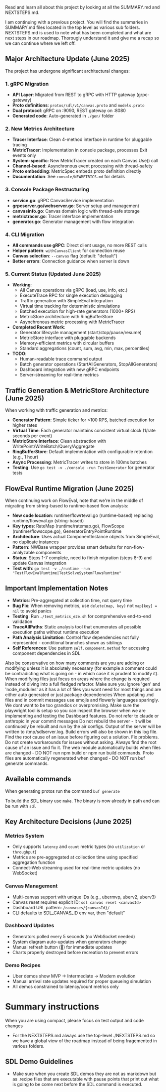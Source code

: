 Read and learn all about this project by looking at all the SUMMARY.md and NEXTSTEPS.md.  

I am continuing with a previous project.  You will find the summaries in SUMMARY.md files located in the top level as various sub folders.  NEXTSTEPS.md is used to note what has been completed and what are next steps in our roadmap.
Thorougly understand it and give me a recap so we can continue where we left off.

## Major Architecture Update (June 2025)
The project has undergone significant architectural changes:

### 1. gRPC Migration
- **API Layer**: Migrated from REST to gRPC with HTTP gateway (grpc-gateway)
- **Proto definitions**: `protos/sdl/v1/canvas.proto` and `models.proto`
- **Dual protocol**: gRPC on :9090, REST gateway on :8080
- **Generated code**: Auto-generated in `./gen/` folder

### 2. New Metrics Architecture
- **Tracer Interface**: Clean 4-method interface in runtime for pluggable tracing
- **MetricTracer**: Implementation in console package, processes Exit events only
- **System-specific**: New MetricTracer created on each Canvas.Use() call
- **Channel-based**: Asynchronous event processing with thread-safety
- **Proto embedding**: MetricSpec embeds proto definition directly
- **Documentation**: See `console/NEWMETRICS.md` for details

### 3. Console Package Restructuring
- **service.go**: gRPC CanvasService implementation
- **grpcserver.go/webserver.go**: Server setup and management
- **canvasinfo.go**: Canvas domain logic with thread-safe storage
- **metrictracer.go**: Tracer interface implementation
- **generator.go**: Generator management with flow integration

### 4. CLI Migration
- **All commands use gRPC**: Direct client usage, no more REST calls
- **Helper pattern**: `withCanvasClient` for connection reuse
- **Canvas selection**: `--canvas` flag (default: "default")
- **Better errors**: Connection guidance when server is down

### 5. Current Status (Updated June 2025)
- **Working**: 
  - All Canvas operations via gRPC (load, use, info, etc.)
  - ExecuteTrace RPC for single execution debugging
  - Traffic generation with SimpleEval integration
  - Virtual time tracking for deterministic simulations
  - Batched execution for high-rate generators (1000+ RPS)
  - MetricStore architecture with RingBufferStore
  - Asynchronous metric processing with MetricTracer
- **Completed Recent Work**:
  - Generator lifecycle management (start/stop/pause/resume)
  - MetricStore interface with pluggable backends
  - Memory-efficient metrics with circular buffers
  - Standard aggregations (count, sum, avg, min, max, percentiles)
- **TODO**: 
  - Human-readable trace command output
  - Batch generator operations (StartAllGenerators, StopAllGenerators)
  - Dashboard integration with new gRPC endpoints
  - Server-streaming for real-time metrics

## Traffic Generation & MetricStore Architecture (June 2025)
When working with traffic generation and metrics:
- **Generator Pattern**: Simple ticker for <100 RPS, batched execution for higher rates
- **Virtual Time**: Each generator maintains consistent virtual clock (1/rate seconds per event)
- **MetricStore Interface**: Clean abstraction with WritePoint/WriteBatch/Query/Aggregate
- **RingBufferStore**: Default implementation with configurable retention (e.g., 1 hour)
- **Async Processing**: MetricTracer writes to store in 100ms batches
- **Testing**: Use `go test -v ./console -run TestGenerator` for generator tests

## FlowEval Runtime Migration (June 2025)
When continuing work on FlowEval, note that we're in the middle of migrating from string-based to runtime-based flow analysis:
- **New code location**: runtime/flowrteval.go (runtime-based) replacing runtime/floweval.go (string-based)
- **Key types**: RateMap (runtime/ratemap.go), FlowScope (runtime/flowscope.go), GeneratorEntryPointRuntime
- **Architecture**: Uses actual ComponentInstance objects from SimpleEval, no duplicate instances
- **Pattern**: NWBase wrapper provides smart defaults for non-flow-analyzable components
- **Status**: Steps 1-7 complete, need to finish migration (steps 8-9) and update Canvas integration
- **Test with**: `go test -v ./runtime -run "TestFlowEvalRuntime|TestSolveSystemFlowsRuntime"`

## Important Implementation Notes
- **Metrics**: Pre-aggregated at collection time, not query time
- **Bug Fix**: When removing metrics, use `delete(map, key)` not `map[key] = nil` to avoid panics
- **Testing**: Run `./test_metrics_e2e.sh` for comprehensive end-to-end validation
- **TraceAllPaths**: Static analysis tool that enumerates all possible execution paths without runtime execution
- **Path Analysis Limitation**: Control flow dependencies not fully represented - conditional branches shown as siblings
- **Self References**: Use pattern `self.component.method` for accessing component dependencies in SDL   

Also be conservative on how many comments are you are adding or modifying unless it is absolutely necessary (for example a comment could be contradicting what is going on - in which case it is prudent to modify it).  
When modifying files just focus on areas where the change is required instead of diving into a full fledged refactor.
Make sure you ignore 'gen' and 'node_modules' as it has a lot of files you wont need for most things and are either auto generated or just package dependencies
When updating .md files and in commit messages use emojis and flowerly languages sparingly.  We dont want to be too grandios or overpromising.
Make sure the playwright tool is setup so you can inspect the browser when we are implementing and testing the Dashboard features.
Do not refer to claude or anthropic in your commit messages
Do not rebuild the server - it will be continuosly be rebuilt and run by the air configs.  Output of the server will be written to /tmp/sdlserver.log.  Build errors will also be shown in this log file.
Find the root cause of an issue before figuring out a solution.  Fix problems.
Do not create workarounds for issues without asking.  Always find the root cause of an issue and fix it.
The web module automatically builds when files are changed - DO NOT run npm build or npm run build commands.
Proto files are automatically regenerated when changed - DO NOT run buf generate commands.

## Available commands

When generating protos run the command `buf generate`

To build the SDL binary use `make`.  The binary is now already in path and can be run with `sdl`

## Key Architecture Decisions (June 2025)

### Metrics System
- Only supports `latency` and `count` metric types (no `utilization` or `throughput`)
- Metrics are pre-aggregated at collection time using specified aggregation function
- Connect-Web streaming used for real-time metric updates (no WebSocket)

### Canvas Management
- Multi-canvas support with unique IDs (e.g., ubermvp, uberv2, uberv3)
- Canvas reset requires explicit ID: `sdl canvas reset <canvasId>`
- Dashboard URL pattern: `/canvases/{canvasId}/`
- CLI defaults to SDL_CANVAS_ID env var, then "default"

### Dashboard Updates
- Generators polled every 5 seconds (no WebSocket needed)
- System diagram auto-updates when generators change
- Manual refresh button (🔄) for immediate updates
- Charts properly destroyed before recreation to prevent errors

### Demo Recipes
- Uber demos show MVP → Intermediate → Modern evolution
- Manual arrival rate updates required for proper queueing simulation
- All demos constrained to latency/count metrics only

# Summary instructions

When you are using compact, please focus on test output and code changes

- For the NEXTSTEPS.md always use the top-level ./NEXTSTEPS.md so we have a global view of the roadmap instead of being fragemented in various folders.

## SDL Demo Guidelines
- Make sure when you create SDL demos they are not as markdown but as .recipe files that are executable with pause points that print out what is going to be come next before the SDL command is executed.